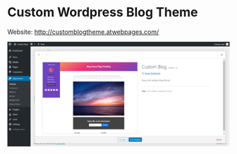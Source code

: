 # Custom Wordpress Blog Theme

Website: http://customblogtheme.atwebpages.com/

![thumbnail](https://github.com/Grois333/Custom-Wordpress-Blog-Theme/blob/master/thumbnail.png)
